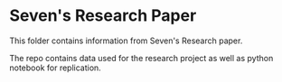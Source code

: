 # Seven's Research Paper

This folder contains information from Seven's Research paper.

The repo contains data used for the research project as well as python notebook for replication.
